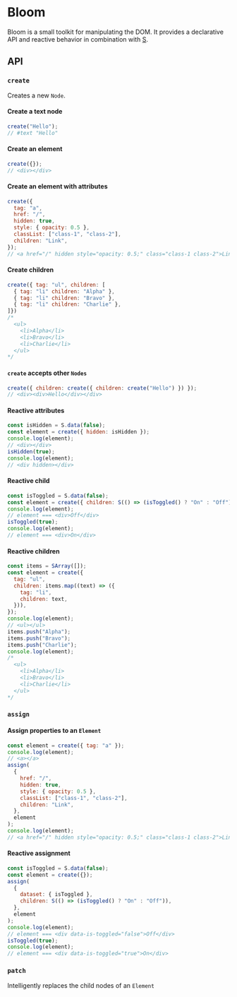 # Bloom

Bloom is a small toolkit for manipulating the DOM. It provides a declarative API and reactive behavior in combination with [S](https://github.com/adamhaile/S).

## API

### `create`

Creates a new `Node`.

#### Create a text node

```js
create("Hello");
// #text "Hello"
```

#### Create an element

```js
create({});
// <div></div>
```

#### Create an element with attributes

```js
create({
  tag: "a",
  href: "/",
  hidden: true,
  style: { opacity: 0.5 },
  classList: ["class-1", "class-2"],
  children: "Link",
});
// <a href="/" hidden style="opacity: 0.5;" class="class-1 class-2">Link</a>
```

#### Create children

```js
create({ tag: "ul", children: [
  { tag: "li" children: "Alpha" },
  { tag: "li" children: "Bravo" },
  { tag: "li" children: "Charlie" },
]})
/*
  <ul>
    <li>Alpha</li>
    <li>Bravo</li>
    <li>Charlie</li>
  </ul>
*/
```

#### `create` accepts other `Nodes`

```js
create({ children: create({ children: create("Hello") }) });
// <div><div>Hello</div></div>
```

#### Reactive attributes

```js
const isHidden = S.data(false);
const element = create({ hidden: isHidden });
console.log(element);
// <div></div>
isHidden(true);
console.log(element);
// <div hidden></div>
```

#### Reactive child

```js
const isToggled = S.data(false);
const element = create({ children: S(() => (isToggled() ? "On" : "Off")) });
console.log(element);
// element === <div>Off</div>
isToggled(true);
console.log(element);
// element === <div>On</div>
```

#### Reactive children

```js
const items = SArray([]);
const element = create({
  tag: "ul",
  children: items.map((text) => ({
    tag: "li",
    children: text,
  })),
});
console.log(element);
// <ul></ul>
items.push("Alpha");
items.push("Bravo");
items.push("Charlie");
console.log(element);
/*
  <ul>
    <li>Alpha</li>
    <li>Bravo</li>
    <li>Charlie</li>
  </ul>
*/
```

### `assign`

#### Assign properties to an `Element`

```js
const element = create({ tag: "a" });
console.log(element);
// <a></a>
assign(
  {
    href: "/",
    hidden: true,
    style: { opacity: 0.5 },
    classList: ["class-1", "class-2"],
    children: "Link",
  },
  element
);
console.log(element);
// <a href="/" hidden style="opacity: 0.5;" class="class-1 class-2">Link</a>
```

#### Reactive assignment

```js
const isToggled = S.data(false);
const element = create({});
assign(
  {
    dataset: { isToggled },
    children: S(() => (isToggled() ? "On" : "Off")),
  },
  element
);
console.log(element);
// element === <div data-is-toggled="false">Off</div>
isToggled(true);
console.log(element);
// element === <div data-is-toggled="true">On</div>
```

### `patch`

Intelligently replaces the child nodes of an `Element`
